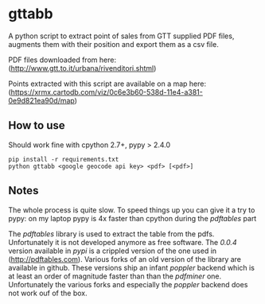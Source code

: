 # gttabb

A python script to extract point of sales from GTT supplied PDF files, augments them
with their position and export them as a csv file.

PDF files downloaded from here:
(http://www.gtt.to.it/urbana/rivenditori.shtml)

Points extracted with this script are available on a map here:
(https://xrmx.cartodb.com/viz/0c6e3b60-538d-11e4-a381-0e9d821ea90d/map)

## How to use

Should work fine with cpython 2.7+, pypy > 2.4.0

```
pip install -r requirements.txt
python gttabb <google geocode api key> <pdf> [<pdf>]
```

## Notes

The whole process is quite slow. To speed things up you can give it a try to pypy:
on my laptop pypy is 4x faster than cpython during the *pdftables* part

The *pdftables* library is used to extract the table from the pdfs. Unfortunately it
is not developed anymore as free software. The *0.0.4* version available in *pypi*
is a crippled version of the one used in (http://pdftables.com).
Various forks of an old version of the library are available in github. These versions
ship an infant *poppler* backend which is at least an order of magnitude faster than
than the *pdfminer* one. Unfortunately the various forks and especially the *poppler*
backend does not work ouf of the box.
